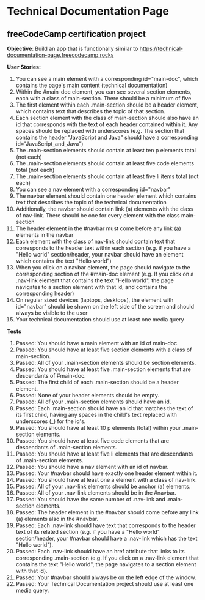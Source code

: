 # Technical Documentation Page
## freeCodeCamp certification project

**Objective**: Build an app that is functionally similar to https://technical-documentation-page.freecodecamp.rocks

**User Stories:**

1. You can see a main element with a corresponding id="main-doc", which contains the page's main content (technical documentation)
2. Within the #main-doc element, you can see several section elements, each with a class of main-section. There should be a minimum of five
3. The first element within each .main-section should be a header element, which contains text that describes the topic of that section.
4. Each section element with the class of main-section should also have an id that corresponds with the text of each header contained within it. Any spaces should be replaced with underscores (e.g. The section that contains the header "JavaScript and Java" should have a corresponding id="JavaScript_and_Java")
5. The .main-section elements should contain at least ten p elements total (not each)
6. The .main-section elements should contain at least five code elements total (not each)
7. The .main-section elements should contain at least five li items total (not each)
8. You can see a nav element with a corresponding id="navbar"
9. The navbar element should contain one header element which contains text that describes the topic of the technical documentation
10. Additionally, the navbar should contain link (a) elements with the class of nav-link. There should be one for every element with the class main-section
11. The header element in the #navbar must come before any link (a) elements in the navbar
12. Each element with the class of nav-link should contain text that corresponds to the header text within each section (e.g. if you have a "Hello world" section/header, your navbar should have an element which contains the text "Hello world")
13. When you click on a navbar element, the page should navigate to the corresponding section of the #main-doc element (e.g. If you click on a .nav-link element that contains the text "Hello world", the page navigates to a section element with that id, and contains the corresponding header)
14. On regular sized devices (laptops, desktops), the element with id="navbar" should be shown on the left side of the screen and should always be visible to the user
15. Your technical documentation should use at least one media query

**Tests**
1.  Passed: You should have a main element with an id of main-doc.
2.  Passed: You should have at least five section elements with a class of main-section.
3.  Passed: All of your .main-section elements should be section elements.
4.  Passed: You should have at least five .main-section elements that are descendants of #main-doc.
5.  Passed: The first child of each .main-section should be a header element.
6.  Passed: None of your header elements should be empty.
7.  Passed: All of your .main-section elements should have an id.
8.  Passed: Each .main-section should have an id that matches the text of its first child, having any spaces in the child's text replaced with underscores (_) for the id's.
9.  Passed: You should have at least 10 p elements (total) within your .main-section elements.
10. Passed: You should have at least five code elements that are descendants of .main-section elements.
11. Passed: You should have at least five li elements that are descendants of .main-section elements.
12. Passed: You should have a nav element with an id of navbar.
13. Passed: Your #navbar should have exactly one header element within it.
14. Passed: You should have at least one a element with a class of nav-link.
15. Passed: All of your .nav-link elements should be anchor (a) elements.
16. Passed: All of your .nav-link elements should be in the #navbar.
17. Passed: You should have the same number of .nav-link and .main-section elements.
18. Passed: The header element in the #navbar should come before any link (a) elements also in the #navbar.
19. Passed: Each .nav-link should have text that corresponds to the header text of its related section (e.g. if you have a "Hello world" section/header, your #navbar should have a .nav-link which has the text "Hello world").
20. Passed: Each .nav-link should have an href attribute that links to its corresponding .main-section (e.g. If you click on a .nav-link element that contains the text "Hello world", the page navigates to a section element with that id).
21. Passed: Your #navbar should always be on the left edge of the window.
22. Passed: Your Technical Documentation project should use at least one media query.